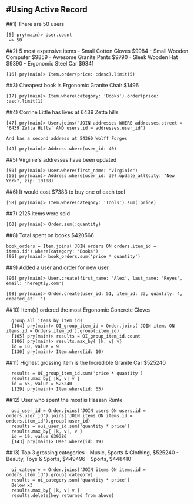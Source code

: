 #Using Active Record
-------------------

##1) There are 50 users

    [5] pry(main)> User.count
     => 50

##2) 5 most expensive items
    - Small Cotton Gloves $9984
    - Small Wooden Computer $9859
    - Awesome Granite Pants $9790
    - Sleek Wooden Hat $9390
    - Ergonomic Steel Car $9341

    [16] pry(main)> Item.order(price: :desc).limit(5)

##3) Cheapest book is Ergonomic Granite Chair $1496

    [17] pry(main)> Item.where(category: 'Books').order(price: :asc).limit(1)

##4) Corrine Little has lives at 6439 Zetta hills

    [47] pry(main)> User.joins("JOIN addresses WHERE addresses.street = '6439 Zetta Hills' AND users.id = addresses.user_id")

    And has a second address at 54360 Wolff Forges

    [49] pry(main)> Address.where(user_id: 40)

##5) Virginie's addresses have been updated

    [50] pry(main)> User.where(first_name: "Virginie")
    [56] pry(main)> Address.where(user_id: 39).update_all(city: "New York", zip: 10108)

##6) It would cost $7383 to buy one of each tool

    [58] pry(main)> Item.where(category: 'Tools').sum(:price)

##7) 2125 items were sold

    [60] pry(main)> Order.sum(:quantity)

##8) Total spent on books $420566

    book_orders = Item.joins('JOIN orders ON orders.item_id = items.id').where(category: 'Books')
    [95] pry(main)> book_orders.sum('price * quantity')

##9) Added a user and order for new user

    [96] pry(main)> User.create(first_name: 'Alex', last_name: 'Reyes', email: 'here@tiy.com')

    [98] pry(main)> Order.create(user_id: 51, item_id: 33, quantity: 4, created_at: '')

##10) Item(s) ordered the most Ergonomic Concrete Gloves

      group all items by item ids
      [104] pry(main)> OI_group_item_id = Order.joins('JOIN items ON items.id = Orders.item_id').group(:item_id)
      [105] pry(main)> results = OI_group_item_id.count
      [106] pry(main)> results.max_by{ |k, v| v}
      id = 10, value = 9
      [130] pry(main)> Item.where(id: 10)


##11) Highest grossing item is the Incredible Granite Car $525240

      results = OI_group_item_id.sum('price * quantity')
      results.max_by{ |k, v| v }
      id = 65, value = 525240
      [129] pry(main)> Item.where(id: 65)

##12) User who spent the most is Hassan Runte

      oui_user_id = Order.joins('JOIN users ON users.id = orders.user_id').joins('JOIN items ON items.id = orders.item_id').group(:user_id)
      results = oui_user_id.sum('quantity * price')
      results.max_by{ |k, v|, v }
      id = 19, value 639386
      [143] pry(main)> User.where(id: 19)

##13) Top 3 grossing categories
      - Music, Sports & Clothing, $525240
      - Beauty, Toys & Sports, $449496
      - Sports, $448410

      oi_category = Order.joins('JOIN items ON items.id = orders.item_id').group(:category)
      results = oi_category.sum('quantity * price')
      Below x3
      results.max_by{ |k, v| v }
      results.delete(key returned from above)













